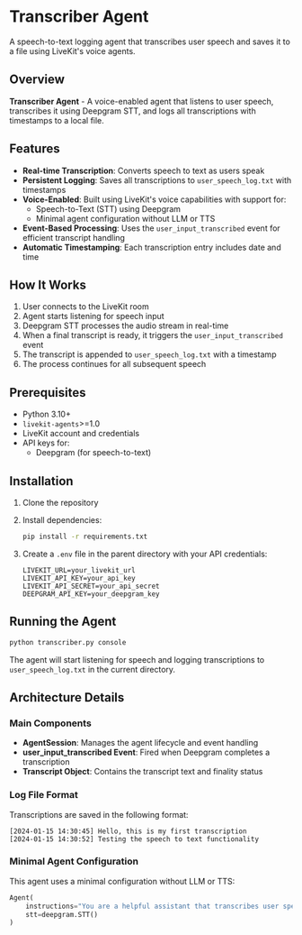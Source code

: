 # Transcriber Agent

A speech-to-text logging agent that transcribes user speech and saves it to a file using LiveKit's voice agents.

## Overview

**Transcriber Agent** - A voice-enabled agent that listens to user speech, transcribes it using Deepgram STT, and logs all transcriptions with timestamps to a local file.

## Features

- **Real-time Transcription**: Converts speech to text as users speak
- **Persistent Logging**: Saves all transcriptions to `user_speech_log.txt` with timestamps
- **Voice-Enabled**: Built using LiveKit's voice capabilities with support for:
  - Speech-to-Text (STT) using Deepgram
  - Minimal agent configuration without LLM or TTS
- **Event-Based Processing**: Uses the `user_input_transcribed` event for efficient transcript handling
- **Automatic Timestamping**: Each transcription entry includes date and time

## How It Works

1. User connects to the LiveKit room
2. Agent starts listening for speech input
3. Deepgram STT processes the audio stream in real-time
4. When a final transcript is ready, it triggers the `user_input_transcribed` event
5. The transcript is appended to `user_speech_log.txt` with a timestamp
6. The process continues for all subsequent speech

## Prerequisites

- Python 3.10+
- `livekit-agents`>=1.0
- LiveKit account and credentials
- API keys for:
  - Deepgram (for speech-to-text)

## Installation

1. Clone the repository

2. Install dependencies:
   ```bash
   pip install -r requirements.txt
   ```

3. Create a `.env` file in the parent directory with your API credentials:
   ```
   LIVEKIT_URL=your_livekit_url
   LIVEKIT_API_KEY=your_api_key
   LIVEKIT_API_SECRET=your_api_secret
   DEEPGRAM_API_KEY=your_deepgram_key
   ```

## Running the Agent

```bash
python transcriber.py console
```

The agent will start listening for speech and logging transcriptions to `user_speech_log.txt` in the current directory.

## Architecture Details

### Main Components

- **AgentSession**: Manages the agent lifecycle and event handling
- **user_input_transcribed Event**: Fired when Deepgram completes a transcription
- **Transcript Object**: Contains the transcript text and finality status

### Log File Format

Transcriptions are saved in the following format:
```
[2024-01-15 14:30:45] Hello, this is my first transcription
[2024-01-15 14:30:52] Testing the speech to text functionality
```

### Minimal Agent Configuration

This agent uses a minimal configuration without LLM or TTS:
```python
Agent(
    instructions="You are a helpful assistant that transcribes user speech to text.",
    stt=deepgram.STT()
)
```